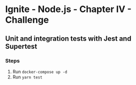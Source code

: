 # Ignite - Node.js - Chapter IV - Challenge
## Unit and integration tests with Jest and Supertest

### Steps
1. Run ```docker-compose up -d```
3. Run ```yarn test```
